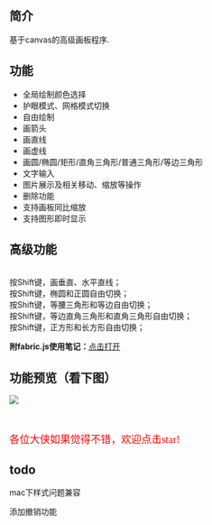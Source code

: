 ## 简介 ##
基于canvas的高级画板程序.
## 功能 ##
- 全局绘制颜色选择<br />
- 护眼模式、网格模式切换<br />
- 自由绘制<br />
- 画箭头<br />
- 画直线<br />
- 画虚线<br />
- 画圆/椭圆/矩形/直角三角形/普通三角形/等边三角形<br />
- 文字输入<br />
- 图片展示及相关移动、缩放等操作<br />
- 删除功能<br />
- 支持画板同比缩放
- 支持图形即时显示

## 高级功能 ##
<br /> 按Shift键，画垂直、水平直线；
<br /> 按Shift键，椭圆和正圆自由切换；
<br /> 按Shift键，等腰三角形和等边自由切换；
<br /> 按Shift键，等边直角三角形和直角三角形自由切换；
<br /> 按Shift键，正方形和长方形自由切换；

**附fabric.js使用笔记：**[点击打开](https://github.com/vipstone/drawingboard/blob/master/fabricjs%E4%BD%BF%E7%94%A8%E7%AC%94%E8%AE%B0.md)



## 功能预览（看下图） ##
![](https://raw.githubusercontent.com/vipstone/drawingboard/master/drawingboard/image/demoPreview.gif)


<br />
<br />
<font color=red size=4 face="宋体">各位大侠如果觉得不错，欢迎点击star!</font>

## todo ##

mac下样式问题兼容

添加撤销功能


